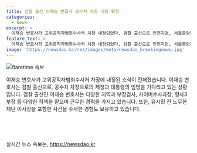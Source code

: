 ```yaml
---
title: 검찰 출신 이재승 변호사 공수처 차장 내정 확정
categories:
  - News
excerpt: >
  이재승 변호사가 고위공직자범죄수사처 차장 내정되었다. 검찰 출신으로 인천지검, 서울중앙지검, 대전지검 등에서 근무한 경력 보유. 유시민 전 노무현재단 이사장을 고발한 사건을 수사한 바 있다. 후속 인사로 좌천된 후 법무법인 지평에서 형사 전문 변호사로 활동 중.
feature_text: >
  이재승 변호사가 고위공직자범죄수사처 차장 내정되었다. 검찰 출신으로 인천지검, 서울중앙지검, 대전지검 등에서 근무한 경력 보유. 유시민 전 노무현재단 이사장을 고발한 사건을 수사한 바 있다. 후속 인사로 좌천된 후 법무법인 지평에서 형사 전문 변호사로 활동 중.
image: 'https://newsdao.kr/res/images/meta/newsdao_breakingnews.jpg'
---
```


<p><img src="https://newsdao.kr/res/images/meta/newsdao_breakingnews.jpg" alt="flaretime 속보" /></p>

<p>이재승 변호사가 고위공직자범죄수사처 차장에 내정된 소식이 전해졌습니다. 이재승 변호사는 검찰 출신으로, 공수처 차장으로의 제청과 대통령의 임명을 기다리고 있는 상황입니다. 검찰 출신인 이재승 변호사는 다양한 지역과 부장검사, 사이버수사과장, 형사3부장 등 다양한 직책을 맡으며 근무한 경력을 가지고 있습니다. 또한, 유시민 전 노무현재단 이사장을 포함한 사건을 수사한 경험도 보유하고 있습니다.</p>

<p>​<p data-ke-size="size16"></p>​</p>
실시간 뉴스 속보는, <a href="https://newsdao.kr" rel="dofollow">https://newsdao.kr</a>


